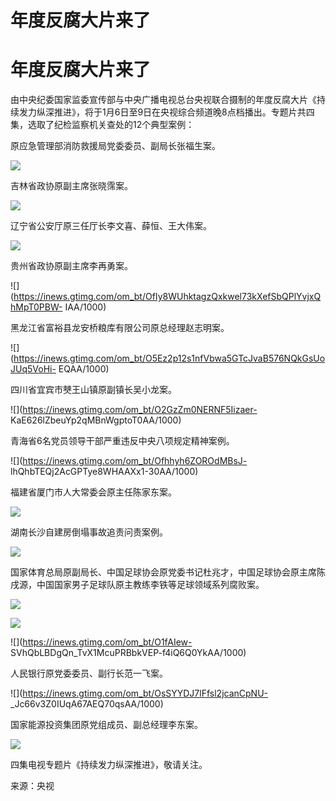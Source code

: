 # 年度反腐大片来了

# 年度反腐大片来了

由中央纪委国家监委宣传部与中央广播电视总台央视联合摄制的年度反腐大片《持续发力纵深推进》，将于1月6日至9日在央视综合频道晚8点档播出。专题片共四集，选取了纪检监察机关查处的12个典型案例：

原应急管理部消防救援局党委委员、副局长张福生案。

![](https://inews.gtimg.com/om_bt/OGgS4dPPda8FvzXtREwGmnRnH3KRR1roNUuNYKEpb6EhIAA/1000)

吉林省政协原副主席张晓霈案。

![](https://inews.gtimg.com/om_bt/OPOGx9a4hUM86lHuLD5XUD8foMeT9n8smNyt0n0RbQWowAA/1000)

辽宁省公安厅原三任厅长李文喜、薛恒、王大伟案。

![](https://inews.gtimg.com/om_bt/Owpz1g0wygzUQ3gbRzKCERaj7_t5w8Oyeu7ds-j8Q6wlAAA/1000)

贵州省政协原副主席李再勇案。

![](https://inews.gtimg.com/om_bt/OfIy8WUhktagzQxkwel73kXefSbQPlYvjxQhMpT0PBW-
IAA/1000)

黑龙江省富裕县龙安桥粮库有限公司原总经理赵志明案。

![](https://inews.gtimg.com/om_bt/O5Ez2p12s1nfVbwa5GTcJvaB576NQkGsUoJUq5VoHi-
EQAA/1000)

四川省宜宾市僰王山镇原副镇长吴小龙案。

![](https://inews.gtimg.com/om_bt/O2GzZm0NERNF5Iizaer-
KaE626lZbeuYp2qMBnWgptoT0AA/1000)

青海省6名党员领导干部严重违反中央八项规定精神案例。

![](https://inews.gtimg.com/om_bt/Ofhhyh6ZOROdMBsJ-
lhQhbTEQj2AcGPTye8WHAAXx1-30AA/1000)

福建省厦门市人大常委会原主任陈家东案。

![](https://inews.gtimg.com/om_bt/Oonb5w_Pfy8PXNXBRYLcAYOgQYAcFx5N10bVFZyWVn_h0AA/1000)

湖南长沙自建房倒塌事故追责问责案例。

![](https://inews.gtimg.com/om_bt/Omp8W_rM6M3UhO1tUhAF7o0UU8zidkfvJkYswI4iH0cGsAA/1000)

国家体育总局原副局长、中国足球协会原党委书记杜兆才，中国足球协会原主席陈戌源，中国国家男子足球队原主教练李铁等足球领域系列腐败案。

![](https://inews.gtimg.com/om_bt/OM2f_W2P6hYBTautuRt0VDAYzuLz2S8UV0GJ9bzk52h1oAA/1000)

![](https://inews.gtimg.com/om_bt/Oz6Cwa0pqYJBDaizl53kZXTxI2NBYOmd6f0lcGio5LoHEAA/1000)

![](https://inews.gtimg.com/om_bt/O1fAIew-
SVhQbLBDgQn_TvX1McuPRBbkVEP-f4iQ6Q0YkAA/1000)

人民银行原党委委员、副行长范一飞案。

![](https://inews.gtimg.com/om_bt/OsSYYDJ7lFfsl2jcanCpNU-
_Jc66v3Z0IUqA67AEQ70qsAA/1000)

国家能源投资集团原党组成员、副总经理李东案。

![](https://inews.gtimg.com/om_bt/ObWeogyINIVHwQoIkI_7WLUbrMIMuZYwHCbzBm5gCxn1oAA/1000)

四集电视专题片《持续发力纵深推进》，敬请关注。

来源：央视

